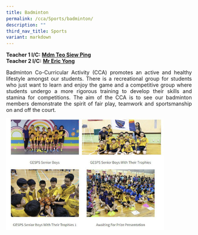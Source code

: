 ```yaml
---
title: Badminton
permalink: /cca/Sports/badminton/
description: ""
third_nav_title: Sports
variant: markdown
---
```

**Teacher 1 I/C:**&nbsp;**[Mdm Teo Siew Ping](mailto:teo_siew_ping_paulyne@schools.gov.sg)**<br>
**Teacher 2 I/C:**&nbsp;**[Mr Eric Yong](mailto:yong_junxiong_eric@schools.gov.sg)**  

<p align="justify">Badminton Co-Curricular Activity (CCA) promotes an active and healthy lifestyle amongst our students. There is a recreational group for students who just want to learn and enjoy the game and a competitive group where students undergo a more rigorous training to develop their skills and stamina for competitions. The aim of the CCA is to see our badminton members demonstrate the spirit of fair play, teamwork and sportsmanship on and off the court.</p>

<img src="/images/photo1668931998.jpeg" style="width:85%">